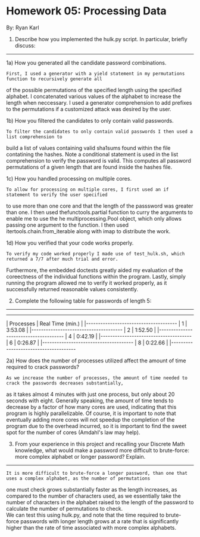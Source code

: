 Homework 05: Processing Data
==================================

By: Ryan Karl


1) Describe how you implemented the hulk.py script. In particular, briefly discuss:
------------------------------------------------------------------------------------------------


1a) How you generated all the candidate password combinations.

	First, I used a generator with a yield statement in my permutations function to recursively generate all 
of the possible permutations of the specified length using the specified alphabet.  I concatenated various 
values of the alphabet to increase the length when neccessary.  I used a generator comprehension to add prefixes
to the permutations if a customized attack was desired by the user.  


1b) How you filtered the candidates to only contain valid passwords.

	To filter the candidates to only contain valid passwords I then used a list comprehension to 
build a list of values containing valid sha1sums found within the file contatining the hashes.  Note a conditional
statement is used in the list comprehension to verify the password is valid.  This computes all password 
permutations of a given length that are found inside the hashes file.  


1c) How you handled processing on multiple cores.

	To allow for processing on multiple cores, I first used an if statement to verify the user specified
to use more than one core and that the length of the passsword was greater than one.  I then used thefunctools.partial 
function to curry the arguments to enable me to use the he multiprocessing.Pool object, which only allows passing
one argument to the function.  I then used itertools.chain.from_iterable along with imap to distribute the work.


1d) How you verified that your code works properly.

	To verify my code worked properly I made use of test_hulk.sh, which returned a 7/7 after much trial and error.
Furthermore, the embedded doctests greatly aided my evaluation of the coreectness of the individual functions within the
program.  Lastly, simply running the program allowed me to verify it worked properly, as it successfully returned 
reasonable values consistently.


2) Complete the following table for passwords of length 5:
--------------------------------------------------------------------------------------------------

---------------------------------------
|   Processes	|   Real Time (min.)   |
|--------------------------------------
|     1	        |      3:53.08         |
|--------------------------------------
|     2	        |      1:52.50         |
|--------------------------------------
|     4	        |      0:42.19         |
|--------------------------------------
|     6	        |      0:26.87         |
|--------------------------------------
|     8	        |      0:22.66         |
|--------------------------------------

2a) How does the number of processes utilized affect the amount of time required to crack passwords?

	As we increase the number of processes, the amount of time needed to crack the passwords decreases substantially,
as it takes almost 4 minutes with just one process, but only about 20 seconds with eight.  Generally speaking, the amount of 
time tends to decrease by a factor of how many cores are used, indicating that this program is highly parallelizable.
Of course, it is important to note that eventually adding more cores will not speedup the completion of the program due
to the overhead incurred, so it is important to find the sweet spot for the number of cores (Amdahl's law may help).


3) From your experience in this project and recalling your Discrete Math knowledge, what would make a password more difficult to brute-force: more complex alphabet or longer password? Explain.
--------------------------------------------------------------------------------------------------------------------------------------------------------------------------------------------------

	It is more difficult to brute-force a longer password, than one that uses a complex alphabet, as the number of permutations 
one must check grows substantially faster as the length increases, as compared to the number of characters used, as we essentially
take the number of characters in the alphabet raised to the length of the password to calculate the number of permutations to check.  
We can test this using hulk.py, and note that the time required to brute-force passwords with longer length grows at a rate that is 
significantly higher than the rate of time associated with more complex alphabets.

